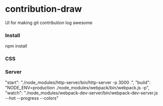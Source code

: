 # contribution-draw
UI for making git contribution log awesome

### Install
npm install

### CSS

### Server
"start": "./node_modules/http-server/bin/http-server -p 3000 .",
"build": "NODE_ENV=production ./node_modules/webpack/bin/webpack.js -p",
"watch": "./node_modules/webpack-dev-server/bin/webpack-dev-server.js --hot --progress --colors"


